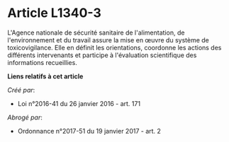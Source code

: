 # Article L1340-3

L'Agence nationale de sécurité sanitaire de l'alimentation, de l'environnement et du travail assure la mise en œuvre du
système de toxicovigilance. Elle en définit les orientations, coordonne les actions des différents intervenants et participe
à l'évaluation scientifique des informations recueillies.

**Liens relatifs à cet article**

_Créé par_:

  - Loi n°2016-41 du 26 janvier 2016 - art. 171

_Abrogé par_:

  - Ordonnance n°2017-51 du 19 janvier 2017 - art. 2

